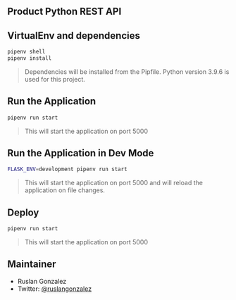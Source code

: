 ## Product Python REST API

## VirtualEnv and dependencies

```bash
pipenv shell
pipenv install
```

> Dependencies will be installed from the Pipfile. Python version 3.9.6 is used for this project.

## Run the Application

```bash
pipenv run start
```

> This will start the application on port 5000

## Run the Application in Dev Mode

```bash
FLASK_ENV=development pipenv run start
```

> This will start the application on port 5000 and will reload the application on file changes.

## Deploy

```bash
pipenv run start
```

> This will start the application on port 5000

## Maintainer

- Ruslan Gonzalez
- Twitter: [@ruslangonzalez](https://twitter.com/ruslangonzalez)
